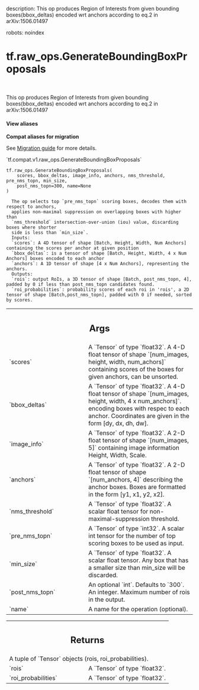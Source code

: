 description: This op produces Region of Interests from given bounding boxes(bbox_deltas) encoded wrt anchors according to eq.2 in arXiv:1506.01497

robots: noindex

# tf.raw_ops.GenerateBoundingBoxProposals

<!-- Insert buttons and diff -->

<table class="tfo-notebook-buttons tfo-api nocontent" align="left">

</table>



This op produces Region of Interests from given bounding boxes(bbox_deltas) encoded wrt anchors according to eq.2 in arXiv:1506.01497

<section class="expandable">
  <h4 class="showalways">View aliases</h4>
  <p>
<b>Compat aliases for migration</b>
<p>See
<a href="https://www.tensorflow.org/guide/migrate">Migration guide</a> for
more details.</p>
<p>`tf.compat.v1.raw_ops.GenerateBoundingBoxProposals`</p>
</p>
</section>

<pre class="devsite-click-to-copy prettyprint lang-py tfo-signature-link">
<code>tf.raw_ops.GenerateBoundingBoxProposals(
    scores, bbox_deltas, image_info, anchors, nms_threshold, pre_nms_topn, min_size,
    post_nms_topn=300, name=None
)
</code></pre>



<!-- Placeholder for "Used in" -->

      The op selects top `pre_nms_topn` scoring boxes, decodes them with respect to anchors,
      applies non-maximal suppression on overlapping boxes with higher than
      `nms_threshold` intersection-over-union (iou) value, discarding boxes where shorter
      side is less than `min_size`.
      Inputs:
      `scores`: A 4D tensor of shape [Batch, Height, Width, Num Anchors] containing the scores per anchor at given position
      `bbox_deltas`: is a tensor of shape [Batch, Height, Width, 4 x Num Anchors] boxes encoded to each anchor
      `anchors`: A 1D tensor of shape [4 x Num Anchors], representing the anchors.
      Outputs:
      `rois`: output RoIs, a 3D tensor of shape [Batch, post_nms_topn, 4], padded by 0 if less than post_nms_topn candidates found.
      `roi_probabilities`: probability scores of each roi in 'rois', a 2D tensor of shape [Batch,post_nms_topn], padded with 0 if needed, sorted by scores.

<!-- Tabular view -->
 <table class="responsive fixed orange">
<colgroup><col width="214px"><col></colgroup>
<tr><th colspan="2"><h2 class="add-link">Args</h2></th></tr>

<tr>
<td>
`scores`
</td>
<td>
A `Tensor` of type `float32`.
A 4-D float tensor of shape `[num_images, height, width, num_achors]` containing scores of the boxes for given anchors, can be unsorted.
</td>
</tr><tr>
<td>
`bbox_deltas`
</td>
<td>
A `Tensor` of type `float32`.
A 4-D float tensor of shape `[num_images, height, width, 4 x num_anchors]`. encoding boxes with respec to each anchor.
Coordinates are given in the form [dy, dx, dh, dw].
</td>
</tr><tr>
<td>
`image_info`
</td>
<td>
A `Tensor` of type `float32`.
A 2-D float tensor of shape `[num_images, 5]` containing image information Height, Width, Scale.
</td>
</tr><tr>
<td>
`anchors`
</td>
<td>
A `Tensor` of type `float32`.
A 2-D float tensor of shape `[num_anchors, 4]` describing the anchor boxes. Boxes are formatted in the form [y1, x1, y2, x2].
</td>
</tr><tr>
<td>
`nms_threshold`
</td>
<td>
A `Tensor` of type `float32`.
A scalar float tensor for non-maximal-suppression threshold.
</td>
</tr><tr>
<td>
`pre_nms_topn`
</td>
<td>
A `Tensor` of type `int32`.
A scalar int tensor for the number of top scoring boxes to be used as input.
</td>
</tr><tr>
<td>
`min_size`
</td>
<td>
A `Tensor` of type `float32`.
A scalar float tensor. Any box that has a smaller size than min_size will be discarded.
</td>
</tr><tr>
<td>
`post_nms_topn`
</td>
<td>
An optional `int`. Defaults to `300`.
An integer. Maximum number of rois in the output.
</td>
</tr><tr>
<td>
`name`
</td>
<td>
A name for the operation (optional).
</td>
</tr>
</table>



<!-- Tabular view -->
 <table class="responsive fixed orange">
<colgroup><col width="214px"><col></colgroup>
<tr><th colspan="2"><h2 class="add-link">Returns</h2></th></tr>
<tr class="alt">
<td colspan="2">
A tuple of `Tensor` objects (rois, roi_probabilities).
</td>
</tr>
<tr>
<td>
`rois`
</td>
<td>
A `Tensor` of type `float32`.
</td>
</tr><tr>
<td>
`roi_probabilities`
</td>
<td>
A `Tensor` of type `float32`.
</td>
</tr>
</table>

